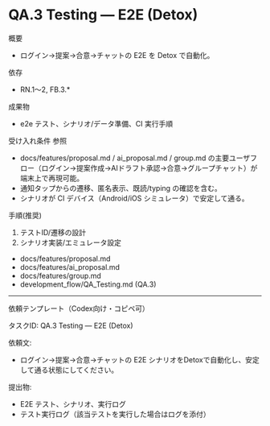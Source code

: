 # QA.3 Testing — E2E (Detox)

概要
- ログイン→提案→合意→チャットの E2E を Detox で自動化。

依存
- RN.1〜2, FB.3.*

成果物
- e2e テスト、シナリオ/データ準備、CI 実行手順

受け入れ条件
参照
- docs/features/proposal.md / ai_proposal.md / group.md の主要ユーザフロー（ログイン→提案作成→AIドラフト承認→合意→グループチャット）が端末上で再現可能。
- 通知タップからの遷移、匿名表示、既読/typing の確認を含む。
- シナリオが CI デバイス（Android/iOS シミュレータ）で安定して通る。

手順(推奨)
1) テストID/遷移の設計
2) シナリオ実装/エミュレータ設定

- docs/features/proposal.md
- docs/features/ai_proposal.md
- docs/features/group.md
- development_flow/QA_Testing.md (QA.3)

---
依頼テンプレート（Codex向け・コピペ可）

タスクID: QA.3 Testing — E2E (Detox)

依頼文:
- ログイン→提案→合意→チャットの E2E シナリオをDetoxで自動化し、安定して通る状態にしてください。

提出物:
- E2E テスト、シナリオ、実行ログ
- テスト実行ログ（該当テストを実行した場合はログを添付）